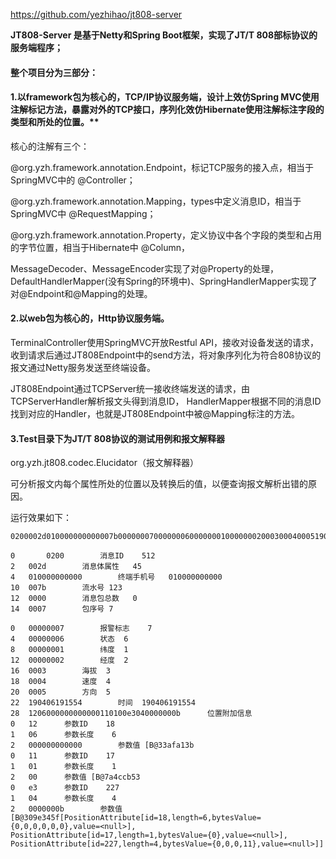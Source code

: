 https://github.com/yezhihao/jt808-server

 **JT808-Server 是基于Netty和Spring Boot框架，实现了JT/T 808部标协议的服务端程序；** 

#### 整个项目分为三部分：

#### 1.以framework包为核心的，TCP/IP协议服务端，设计上效仿Spring MVC使用注解标记方法，暴露对外的TCP接口，序列化效仿Hibernate使用注解标注字段的类型和所处的位置。** 

核心的注解有三个：

@org.yzh.framework.annotation.Endpoint，标记TCP服务的接入点，相当于SpringMVC中的 @Controller；

@org.yzh.framework.annotation.Mapping，types中定义消息ID，相当于SpringMVC中 @RequestMapping；

@org.yzh.framework.annotation.Property，定义协议中各个字段的类型和占用的字节位置，相当于Hibernate中 @Column，

MessageDecoder、MessageEncoder实现了对@Property的处理，
DefaultHandlerMapper(没有Spring的环境中)、SpringHandlerMapper实现了对@Endpoint和@Mapping的处理。


#### 2.以web包为核心的，Http协议服务端。

TerminalController使用SpringMVC开放Restful API，接收对设备发送的请求，收到请求后通过JT808Endpoint中的send方法，将对象序列化为符合808协议的报文通过Netty服务发送至终端设备。

JT808Endpoint通过TCPServer统一接收终端发送的请求，由TCPServerHandler解析报文头得到消息ID，
HandlerMapper根据不同的消息ID找到对应的Handler，也就是JT808Endpoint中被@Mapping标注的方法。


#### 3.Test目录下为JT/T 808协议的测试用例和报文解释器

org.yzh.jt808.codec.Elucidator（报文解释器）

可分析报文内每个属性所处的位置以及转换后的值，以便查询报文解析出错的原因。

运行效果如下：
```
0200002d010000000000007b000000070000000600000001000000020003000400051904061915541206000000000000110100e3040000000bfe

0       0200		消息ID	512
2	002d		消息体属性	45
4	010000000000		终端手机号	010000000000
10	007b		流水号	123
12	0000		消息包总数	0
14	0007		包序号	7

0	00000007		报警标志	7
4	00000006		状态	6
8	00000001		纬度	1
12	00000002		经度	2
16	0003		海拔	3
18	0004		速度	4
20	0005		方向	5
22	190406191554		时间	190406191554
28	1206000000000000110100e3040000000b		位置附加信息	
0	12		参数ID	18
1	06		参数长度	6
2	000000000000		参数值	[B@33afa13b
0	11		参数ID	17
1	01		参数长度	1
2	00		参数值	[B@7a4ccb53
0	e3		参数ID	227
1	04		参数长度	4
2	0000000b		参数值	[B@309e345f[PositionAttribute[id=18,length=6,bytesValue={0,0,0,0,0,0},value=<null>], PositionAttribute[id=17,length=1,bytesValue={0},value=<null>], PositionAttribute[id=227,length=4,bytesValue={0,0,0,11},value=<null>]]
```
